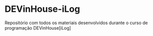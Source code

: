 # DEVinHouse-iLog
Repositório com todos os materiais desenvolvidos durante o curso de programação DEVinHouse[iLog]
